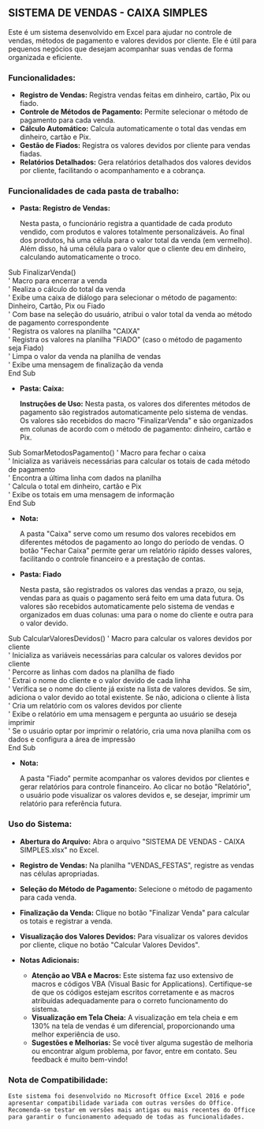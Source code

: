 ## SISTEMA DE VENDAS - CAIXA SIMPLES

Este é um sistema desenvolvido em Excel para ajudar no controle de vendas, métodos de pagamento e valores devidos por cliente.
Ele é útil para pequenos negócios que desejam acompanhar suas vendas de forma organizada e eficiente.

### Funcionalidades:

- **Registro de Vendas:** Registra vendas feitas em dinheiro, cartão, Pix ou fiado.
- **Controle de Métodos de Pagamento:** Permite selecionar o método de pagamento para cada venda.
- **Cálculo Automático:** Calcula automaticamente o total das vendas em dinheiro, cartão e Pix.
- **Gestão de Fiados:** Registra os valores devidos por cliente para vendas fiadas.
- **Relatórios Detalhados:** Gera relatórios detalhados dos valores devidos por cliente, facilitando o acompanhamento e a cobrança.

### Funcionalidades de cada pasta de trabalho:
- **Pasta: Registro de Vendas:**

    Nesta pasta, o funcionário registra a quantidade de cada produto vendido, com produtos e valores totalmente personalizáveis.
    Ao final dos produtos, há uma célula para o valor total da venda (em vermelho). Além disso, há uma célula para o valor que o cliente deu em dinheiro, calculando automaticamente o troco.

Sub FinalizarVenda()  
    ' Macro para encerrar a venda  
    ' Realiza o cálculo do total da venda  
    ' Exibe uma caixa de diálogo para selecionar o método de pagamento: Dinheiro, Cartão, Pix ou Fiado  
    ' Com base na seleção do usuário, atribui o valor total da venda ao método de pagamento correspondente  
    ' Registra os valores na planilha "CAIXA"  
    ' Registra os valores na planilha "FIADO" (caso o método de pagamento seja Fiado)  
    ' Limpa o valor da venda na planilha de vendas  
    ' Exibe uma mensagem de finalização da venda  
End Sub

- **Pasta: Caixa:**

    **Instruções de Uso:**
    Nesta pasta, os valores dos diferentes métodos de pagamento são registrados automaticamente pelo sistema de vendas.
    Os valores são recebidos do macro "FinalizarVenda" e são organizados em colunas de acordo com o método de pagamento: dinheiro, cartão e Pix.

Sub SomarMetodosPagamento()
    ' Macro para fechar o caixa  
    ' Inicializa as variáveis necessárias para calcular os totais de cada método de pagamento  
    ' Encontra a última linha com dados na planilha  
    ' Calcula o total em dinheiro, cartão e Pix  
    ' Exibe os totais em uma mensagem de informação  
End Sub  

- **Nota:**

    A pasta "Caixa" serve como um resumo dos valores recebidos em diferentes métodos de pagamento ao longo do período de vendas.
    O botão "Fechar Caixa" permite gerar um relatório rápido desses valores, facilitando o controle financeiro e a prestação de contas.

- **Pasta: Fiado**

    Nesta pasta, são registrados os valores das vendas a prazo, ou seja, vendas para as quais o pagamento será feito em uma data futura.
    Os valores são recebidos automaticamente pelo sistema de vendas e organizados em duas colunas: uma para o nome do cliente e outra para o valor devido.

Sub CalcularValoresDevidos()
    ' Macro para calcular os valores devidos por cliente  
    ' Inicializa as variáveis necessárias para calcular os valores devidos por cliente  
    ' Percorre as linhas com dados na planilha de fiado  
    ' Extrai o nome do cliente e o valor devido de cada linha  
    ' Verifica se o nome do cliente já existe na lista de valores devidos. Se sim, adiciona o valor devido ao total existente. Se não, adiciona o cliente à lista  
    ' Cria um relatório com os valores devidos por cliente  
    ' Exibe o relatório em uma mensagem e pergunta ao usuário se deseja imprimir  
    ' Se o usuário optar por imprimir o relatório, cria uma nova planilha com os dados e configura a área de impressão  
End Sub  

- **Nota:**

    A pasta "Fiado" permite acompanhar os valores devidos por clientes e gerar relatórios para controle financeiro.
    Ao clicar no botão "Relatório", o usuário pode visualizar os valores devidos e, se desejar, imprimir um relatório para referência futura.
  
### Uso do Sistema:

- **Abertura do Arquivo:** Abra o arquivo "SISTEMA DE VENDAS - CAIXA SIMPLES.xlsx" no Excel.
- **Registro de Vendas:** Na planilha "VENDAS_FESTAS", registre as vendas nas células apropriadas.
- **Seleção do Método de Pagamento:** Selecione o método de pagamento para cada venda.
- **Finalização da Venda:** Clique no botão "Finalizar Venda" para calcular os totais e registrar a venda.
- **Visualização dos Valores Devidos:** Para visualizar os valores devidos por cliente, clique no botão "Calcular Valores Devidos".

- **Notas Adicionais:**

    - **Atenção ao VBA e Macros:** Este sistema faz uso extensivo de macros e códigos VBA (Visual Basic for Applications).
    Certifique-se de que os códigos estejam escritos corretamente e as macros atribuídas adequadamente para o correto funcionamento do sistema.
    - **Visualização em Tela Cheia:** A visualização em tela cheia e em 130% na tela de vendas é um diferencial, proporcionando uma melhor experiência de uso.
    - **Sugestões e Melhorias:** Se você tiver alguma sugestão de melhoria ou encontrar algum problema, por favor, entre em contato. Seu feedback é muito bem-vindo!

### Nota de Compatibilidade:

    Este sistema foi desenvolvido no Microsoft Office Excel 2016 e pode apresentar compatibilidade variada com outras versões do Office.
    Recomenda-se testar em versões mais antigas ou mais recentes do Office para garantir o funcionamento adequado de todas as funcionalidades.

